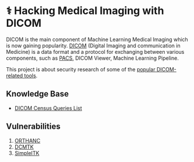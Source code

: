 # ⚕️ Hacking Medical Imaging with DICOM

DICOM is the main component of Machine Learning Medical Imaging which is now gaining popularity. [DICOM](https://en.wikipedia.org/wiki/DICOM) (Digital Imaging and communication in Medicine) is a data format and a protocol for exchanging between various components, such as [PACS](https://en.wikipedia.org/wiki/Picture_archiving_and_communication_system), DICOM Viewer, Machine Learning Pipeline.

This project is about security research  of some of the [popular DICOM-related tools](./docs/census.md).

## Knowledge Base
- [DICOM Census Queries List](/docs/census.md)

## Vulnerabilities
1. [ORTHANC](./reports/ORTHANC/reports.md)
2. [DCMTK](./reports/DCMTK/reports.md)
3. [SimpleITK](./reports/SimpleITK/reports.md)

